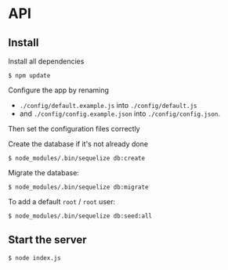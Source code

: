 
# API

## Install
Install all dependencies
```
$ npm update
```

Configure the app by renaming 
- `./config/default.example.js` into `./config/default.js`
- and `./config/config.example.json` into `./config/config.json`.

Then set the configuration files correctly

Create the database if it's not already done
```
$ node_modules/.bin/sequelize db:create
```

Migrate the database: 
```
$ node_modules/.bin/sequelize db:migrate
```

To add a default `root` / `root` user:
```
$ node_modules/.bin/sequelize db:seed:all
```

## Start the server

```
$ node index.js
```

